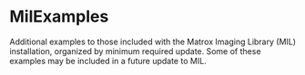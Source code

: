 # MilExamples
Additional examples to those included with the Matrox Imaging Library (MIL) installation, organized by minimum required update. Some of these examples may be included in a future update to MIL.
